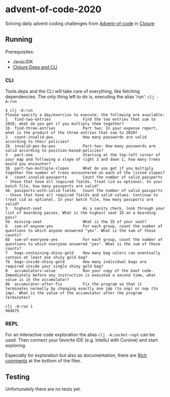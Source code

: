 # advent-of-code-2020
Solving daily advent coding challenges from [Advent-of-code](https://adventofcode.com) in [Clojure](https://clojure.org/)

## Running
Prerequisites:
- Java/JDK
- [Clojure Deps and CLI](https://clojure.org/guides/getting_started)
### CLI
Tools.deps and the CLI will take care of everything, like fetching dependencies. 
The only thing left to do is, executing the alias 'run':
 `clj -A:run`

```
$ clj -A:run
Please specify a day/exercise to execute, the following are available:
1   find-two-entries              Find the two entries that sum to 2020; what do you get if you multiply them together?
1b  find-three-entries            Part two: In your expense report, what is the product of the three entries that sum to 2020?
2   count-invalid-pws             How many passwords are valid according to their policies?
2b  invalid-pws-by-pos            Part-two: How many passwords are valid according to position-based-policies?
3   part-one                      Starting at the top-left corner of your map and following a slope of right 3 and down 1, how many trees would you encounter?
3b  part-two-multiple-slopes      What do you get if you multiply together the number of trees encountered on each of the listed slopes?
4   count-invalid-passports       Count the number of valid passports - those that have all required fields. Treat cid as optional. In your batch file, how many passports are valid?
4b  passports-with-valid-fields   Count the number of valid passports - those that have all required fields and valid values. Continue to treat cid as optional. In your batch file, how many passports are valid?
5   highest-seat                  As a sanity check, look through your list of boarding passes. What is the highest seat ID on a boarding pass?
5b  missing-seat                  What is the ID of your seat?
6   sum-of-anyone-yes             For each group, count the number of questions to which anyone answered "yes". What is the sum of those counts?
6b  sum-of-everyone-yes           For each group, count the number of questions to which everyone answered "yes". What is the sum of those counts?
7   bags-containing-shiny-gold    How many bag colors can eventually contain at least one shiny gold bag? 
7b  bags-inside-shiny-gold        How many individual bags are required inside your single shiny gold bag?
8   accumulators-value            Run your copy of the boot code. Immediately before any instruction is executed a second time, what value is in the accumulator?
8b  accumulator-after-fix         Fix the program so that it terminates normally by changing exactly one jmp (to nop) or nop (to jmp). What is the value of the accumulator after the program terminates?

clj -A:run 1
964875
```

### REPL

For an interactive code exploration the alias `clj -A:socket-repl` can be used.
Then connect your favorite IDE (e.g. IntelliJ with Cursive) and start exploring.

Especially for exploration but also as documentation, there are [Rich comments](https://betweentwoparens.com/rich-comment-blocks#rich-comment) at the bottom of the files. 

## Testing

Unfortunately there are no tests yet.
